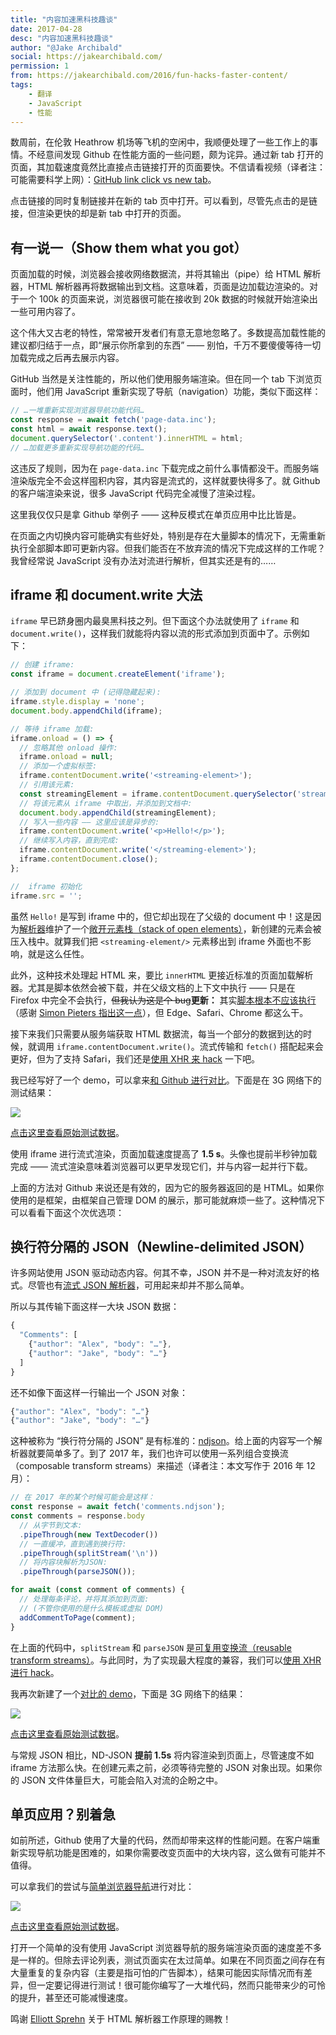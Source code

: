 ```yaml
---
title: "内容加速黑科技趣谈"
date: 2017-04-28
desc: "内容加速黑科技趣谈"
author: "@Jake Archibald"
social: https://jakearchibald.com/
permission: 1
from: https://jakearchibald.com/2016/fun-hacks-faster-content/
tags: 
    - 翻译
    - JavaScript
    - 性能
---
```


数周前，在伦敦 Heathrow 机场等飞机的空闲中，我顺便处理了一些工作上的事情。不经意间发现 Github 在性能方面的一些问题，颇为诧异。通过新 tab 打开的页面，其加载速度竟然比直接点击链接打开的页面要快。不信请看视频（译者注：可能需要科学上网）：[GitHub link click vs new tab](https://www.youtube.com/watch?v=4zG0AZRZD6Q)。

点击链接的同时复制链接并在新的 tab 页中打开。可以看到，尽管先点击的是链接，但渲染更快的却是新 tab 中打开的页面。

## 有一说一（Show them what you got）

页面加载的时候，浏览器会接收网络数据流，并将其输出（pipe）给 HTML 解析器，HTML 解析器再将数据输出到文档。这意味着，页面是边加载边渲染的。对于一个 100k 的页面来说，浏览器很可能在接收到 20k 数据的时候就开始渲染出一些可用内容了。

这个伟大又古老的特性，常常被开发者们有意无意地忽略了。多数提高加载性能的建议都归结于一点，即“展示你所拿到的东西” —— 别怕，千万不要傻傻等待一切加载完成之后再去展示内容。

GitHub 当然是关注性能的，所以他们使用服务端渲染。但在同一个 tab 下浏览页面时，他们用 JavaScript 重新实现了导航（navigation）功能，类似下面这样：

```javascript
// …一堆重新实现浏览器导航功能代码…
const response = await fetch('page-data.inc');
const html = await response.text();
document.querySelector('.content').innerHTML = html;
// …加载更多重新实现导航功能的代码…
```

这违反了规则，因为在 `page-data.inc` 下载完成之前什么事情都没干。而服务端渲染版完全不会这样囤积内容，其内容是流式的，这样就要快得多了。就 Github 的客户端渲染来说，很多 JavaScript 代码完全减慢了渲染过程。

这里我仅仅只是拿 Github 举例子 —— 这种反模式在单页应用中比比皆是。

在页面之内切换内容可能确实有些好处，特别是存在大量脚本的情况下，无需重新执行全部脚本即可更新内容。但我们能否在不放弃流的情况下完成这样的工作呢？我曾经常说 JavaScript 没有办法对流进行解析，但其实还是有的……

## iframe 和 document.write 大法

`iframe` 早已跻身圈内最臭黑科技之列。但下面这个办法就使用了 `iframe` 和 `document.write()`，这样我们就能将内容以流的形式添加到页面中了。示例如下：

```javascript
// 创建 iframe:
const iframe = document.createElement('iframe');

// 添加到 document 中 (记得隐藏起来):
iframe.style.display = 'none';
document.body.appendChild(iframe);

// 等待 iframe 加载:
iframe.onload = () => {
  // 忽略其他 onload 操作:
  iframe.onload = null;
  // 添加一个虚拟标签:
  iframe.contentDocument.write('<streaming-element>');
  // 引用该元素:
  const streamingElement = iframe.contentDocument.querySelector('streaming-element');
  // 将该元素从 iframe 中取出，并添加到文档中:
  document.body.appendChild(streamingElement);
  // 写入一些内容 —— 这里应该是异步的:
  iframe.contentDocument.write('<p>Hello!</p>');
  // 继续写入内容，直到完成:
  iframe.contentDocument.write('</streaming-element>');
  iframe.contentDocument.close();
};

//  iframe 初始化
iframe.src = '';
```

虽然 `Hello!` 是写到 iframe 中的，但它却出现在了父级的 document 中！这是因为[解析器](https://html.spec.whatwg.org/multipage/syntax.html#parsing)维护了一个[敞开元素栈（stack of open elements）](https://html.spec.whatwg.org/multipage/syntax.html#stack-of-open-elements)，新创建的元素会被压入栈中。就算我们把 `<streaming-element/>` 元素移出到 iframe 外面也不影响，就是这么任性。

此外，这种技术处理起 HTML 来，要比 `innerHTML` 更接近标准的页面加载解析器。尤其是脚本依然会被下载，并在父级文档的上下文中执行 —— 只是在 Firefox 中完全不会执行，~~但我认为这是个 bug~~**更新：** 其实[脚本根本不应该执行](https://html.spec.whatwg.org/multipage/syntax.html#scripts-that-modify-the-page-as-it-is-being-parsed)（感谢 [Simon Pieters 指出这一点](https://twitter.com/zcorpan/status/806150847184928768)），但 Edge、Safari、Chrome 都这么干。

接下来我们只需要从服务端获取 HTML 数据流，每当一个部分的数据到达的时候，就调用 `iframe.contentDocument.write()`。流式传输和 `fetch()` 搭配起来会更好，但为了支持 Safari，我们还是[使用 XHR 来 hack](https://github.com/jakearchibald/streaming-html/blob/master/streaming-iframe.js) 一下吧。

我已经写好了一个 demo，可以拿来[和 Github 进行对比](https://jakearchibald.github.io/streaming-html/)。下面是在 3G 网络下的测试结果：

![](https://ww3.sinaimg.cn/large/006tNbRwly1ff1n52arbtj31kw0e8q46.jpg)

[点击这里查看原始测试数据](https://www.webpagetest.org/video/compare.php?tests=161206_N2_FJG-r,161206_JP_FPV-r:5-c:0)。

使用 iframe 进行流式渲染，页面加载速度提高了 **1.5 s**。头像也提前半秒钟加载完成 —— 流式渲染意味着浏览器可以更早发现它们，并与内容一起并行下载。

上面的方法对 Github 来说还是有效的，因为它的服务器返回的是 HTML。如果你使用的是框架，由框架自己管理 DOM 的展示，那可能就麻烦一些了。这种情况下可以看看下面这个次优选项：

## 换行符分隔的 JSON（Newline-delimited JSON）

许多网站使用 JSON 驱动动态内容。何其不幸，JSON 并不是一种对流友好的格式。尽管也有[流式 JSON 解析器](https://github.com/creationix/jsonparse)，可用起来却并不那么简单。

所以与其传输下面这样一大块 JSON 数据：

```javascript
{
  "Comments": [
    {"author": "Alex", "body": "…"},
    {"author": "Jake", "body": "…"}
  ]
}
```

还不如像下面这样一行输出一个 JSON 对象：

```javascript
{"author": "Alex", "body": "…"}
{"author": "Jake", "body": "…"}
```

这种被称为 “换行符分隔的 JSON” 是有标准的：[ndjson](http://specs.okfnlabs.org/ndjson/)。给上面的内容写一个解析器就要简单多了。到了 2017 年，我们也许可以使用一系列组合变换流（composable transform streams）来描述（译者注：本文写作于 2016 年 12 月）：


```javascript
// 在 2017 年的某个时候可能会是这样：
const response = await fetch('comments.ndjson');
const comments = response.body
  // 从字节到文本:
  .pipeThrough(new TextDecoder())
  // 一直缓冲，直到遇到换行符:
  .pipeThrough(splitStream('\n'))
  // 将内容块解析为JSON:
  .pipeThrough(parseJSON());

for await (const comment of comments) {
  // 处理每条评论，并将其添加到页面:
  // (不管你使用的是什么模板或虚拟 DOM)
  addCommentToPage(comment);
}
```

在上面的代码中，`splitStream` 和 `parseJSON` 是[可复用变换流（reusable transform streams）](https://gist.github.com/jakearchibald/c2052ef298459355963b8cfb79c71d1c)。与此同时，为了实现最大程度的兼容，我们可以[使用 XHR 进行 hack](https://github.com/jakearchibald/streaming-html/blob/master/xhr-ndjson.js)。

我再次新建了一个[对比的 demo](https://jakearchibald.github.io/streaming-html/)，下面是 3G 网络下的结果：

![](https://ww3.sinaimg.cn/large/006tNbRwly1ff1noprcsfj31kw0iqjt2.jpg)

[点击这里查看原始测试数据](https://www.webpagetest.org/video/compare.php?tests=161206_X9_FNG-r,161206_V7_FPJ-r:1-c:0)。

与常规 JSON 相比，ND-JSON **提前 1.5s** 将内容渲染到页面上，尽管速度不如 iframe 方法那么快。在创建元素之前，必须等待完整的 JSON 对象出现。如果你的 JSON 文件体量巨大，可能会陷入对流的企盼之中。

## 单页应用？别着急

如前所述，Github 使用了大量的代码，然而却带来这样的性能问题。在客户端重新实现导航功能是困难的，如果你需要改变页面中的大块内容，这么做有可能并不值得。

可以拿我们的尝试与[简单浏览器导航](https://jakearchibald.github.io/streaming-html/)进行对比：

![](https://ww2.sinaimg.cn/large/006tNbRwly1ff1nxa5c4pj31kw0f1t9w.jpg)

[点击这里查看原始测试数据](https://www.webpagetest.org/video/compare.php?tests=161206_JP_FPV-r,161206_V7_FPJ-r,161206_8Y_FN3-r:8-c:0)。

打开一个简单的没有使用 JavaScript 浏览器导航的服务端渲染页面的速度差不多是一样的。但除去评论列表，测试页面实在太过简单。如果在不同页面之间存在有大量重复的复杂内容（主要是指可怕的广告脚本），结果可能因实际情况而有差异，但一定要记得进行测试！很可能你编写了一大堆代码，然而只能带来少的可怜的提升，甚至还可能减慢速度。

鸣谢 [Elliott Sprehn](https://twitter.com/ElliottZ?s=09) 关于 HTML 解析器工作原理的赐教！
